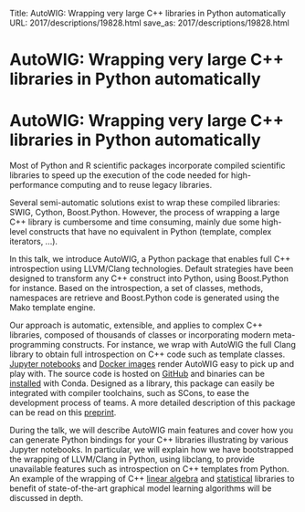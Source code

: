 Title: AutoWIG: Wrapping very large C++ libraries in Python automatically
URL: 2017/descriptions/19828.html
save_as: 2017/descriptions/19828.html

# AutoWIG: Wrapping very large C++ libraries in Python automatically

# AutoWIG: Wrapping very large C++ libraries in Python automatically

Most of Python and R scientific packages incorporate compiled scientific libraries to speed up the execution of the code needed for high-performance computing and to reuse legacy libraries.

Several semi-automatic solutions exist to wrap these compiled libraries: SWIG, Cython, Boost.Python.
However, the process of wrapping a large C++ library is cumbersome and time consuming, mainly due some high-level constructs that have no equivalent in Python (template, complex iterators, ...).

In this talk, we introduce AutoWIG, a Python package that enables full C++ introspection using LLVM/Clang technologies.
Default strategies have been designed to transform any C++ construct into Python, using Boost.Python for instance.
Based on the introspection, a set of classes, methods, namespaces are retrieve and Boost.Python code is generated using the Mako template engine.

Our approach is automatic, extensible, and applies to complex C++ libraries, composed of thousands of classes or incorporating modern meta-programming constructs.
For instance, we wrap with AutoWIG the full Clang library to obtain full introspection on C++ code such as template classes.
[Jupyter notebooks](http://autowig.readthedocs.io/en/latest/examples/index.html) and [Docker images](http://autowig.readthedocs.io/en/latest/install/docker.html) render AutoWIG easy to pick up and play with.
The source code is hosted on [GitHub](http://github.com/StatisKit/AutoWIG) and binaries can be [installed](http://autowig.readthedocs.io/en/latest/install/anaconda.html) with Conda.
Designed as a library, this package can easily be integrated with compiler toolchains, such as SCons, to ease the development process of teams.
A more detailed description of this package can be read on this [preprint](https://arxiv.org/abs/1705.11000).

During the talk, we will describe AutoWIG main features and cover how you can generate Python bindings for your C++ libraries illustrating by various Jupyter notebooks.
In particular, we will explain how we have bootstrapped the wrapping of LLVM/Clang in Python, using libclang, to provide unavailable features such as introspection on C++ templates from Python.
An example of the wrapping of C++  [linear algebra](http://eigen.tuxfamily.org) and  [statistical](http://github.com/StatisKit) libraries to benefit of state-of-the-art graphical model learning algorithms will be discussed in depth.
